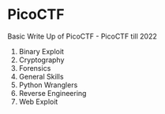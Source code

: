 # PicoCTF

Basic Write Up of PicoCTF - PicoCTF till 2022

1. Binary Exploit
2. Cryptography
3. Forensics
4. General Skills
5. Python Wranglers
6. Reverse Engineering
7. Web Exploit